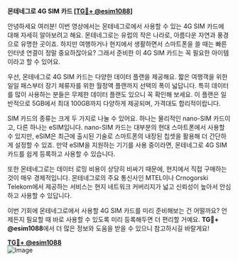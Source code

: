 **몬테네그로 4G SIM 카드 [[TG💪+ @esim1088](https://t.me/s/esim1088)]**

안녕하세요 여러분! 이번 영상에서는 몬테네그로에서 사용할 수 있는 4G SIM 카드에 대해 자세히 알아보려고 해요. 몬테네그로는 유럽의 작은 나라로, 아름다운 자연과 풍경으로 유명한 곳이죠. 하지만 여행하거나 현지에서 생활하면서 스마트폰을 쓸 때는 빠른 인터넷 연결이 정말 중요하잖아요? 그래서 준비한 이 4G SIM 카드는 꼭 필요한 아이템이라고 할 수 있어요.

우선, 몬테네그로 4G SIM 카드는 다양한 데이터 플랜을 제공해요. 짧은 여행객을 위한 일일 패스부터 장기 체류자를 위한 월정액 플랜까지 선택의 폭이 넓답니다. 특히 데이터를 많이 사용하는 분들은 무제한 데이터 플랜도 있으니 꼭 확인해 보세요. 이 플랜은 일반적으로 5GB에서 최대 100GB까지 다양하게 제공되며, 가격대도 합리적이랍니다.

SIM 카드의 종류는 크게 두 가지로 나눌 수 있어요. 하나는 물리적인 nano-SIM 카드이고, 다른 하나는 eSIM입니다. nano-SIM 카드는 대부분의 현대 스마트폰에서 사용할 수 있지만, eSIM은 최근에 출시된 기술로 스마트폰의 내장된 칩셋을 활용해 더 간단하게 설정할 수 있죠. 만약 eSIM을 지원하는 기기를 사용 중이라면, 몬테네그로 4G SIM 카드를 쉽게 등록하고 사용할 수 있습니다.

또한 몬테네그로는 데이터 로밍 비용이 상당히 비싸기 때문에, 현지에서 직접 구매하는 것이 매우 경제적입니다. 몬테네그로의 주요 통신사인 MTEL이나 Crnogorski Telekom에서 제공하는 서비스는 현지 네트워크 커버리지가 넓고 신뢰성이 높아서 안심하고 사용할 수 있답니다.

이번 기회에 몬테네그로에서 사용할 4G SIM 카드를 미리 준비해보는 건 어떨까요? 언제든지 필요할 때 바로 사용할 수 있도록 미리 등록해두면 더 편리할 거예요. **TG💪+ @esim1088**에서 더 많은 정보와 도움을 받을 수 있으니 참고하시길 바랄게요!

**[TG💪+ @esim1088](https://t.me/s/esim1088)**  
![Image](https://i.postimg.cc/Y0z9fWf4/image.png)